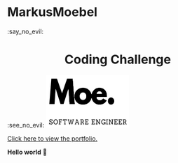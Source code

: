 # MarkusMoebel
 :say_no_evil:
<h1 align="center">Coding Challenge</h1>  :see_no_evil:

<img src="Moe_tran.png" width="190" height="120">

[Click here to view the portfolio.](https://alashtal.github.io/M-O-E_Portfolio/)


<strong>Hello world</strong> :hear_no_evil: 
